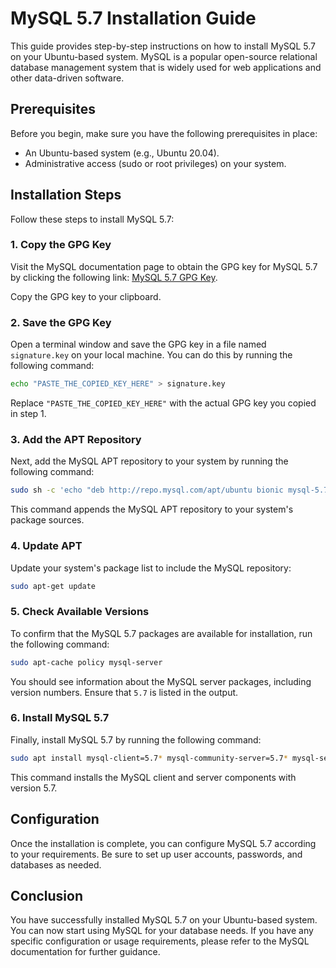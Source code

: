 # MySQL 5.7 Installation Guide

This guide provides step-by-step instructions on how to install MySQL 5.7 on your Ubuntu-based system. MySQL is a popular open-source relational database management system that is widely used for web applications and other data-driven software.

## Prerequisites

Before you begin, make sure you have the following prerequisites in place:

- An Ubuntu-based system (e.g., Ubuntu 20.04).
- Administrative access (sudo or root privileges) on your system.

## Installation Steps

Follow these steps to install MySQL 5.7:

### 1. Copy the GPG Key

Visit the MySQL documentation page to obtain the GPG key for MySQL 5.7 by clicking the following link: [MySQL 5.7 GPG Key](https://dev.mysql.com/doc/refman/5.7/en/checking-gpg-signature.html).

Copy the GPG key to your clipboard.

### 2. Save the GPG Key

Open a terminal window and save the GPG key in a file named `signature.key` on your local machine. You can do this by running the following command:

```bash
echo "PASTE_THE_COPIED_KEY_HERE" > signature.key
```

Replace `"PASTE_THE_COPIED_KEY_HERE"` with the actual GPG key you copied in step 1.

### 3. Add the APT Repository

Next, add the MySQL APT repository to your system by running the following command:

```bash
sudo sh -c 'echo "deb http://repo.mysql.com/apt/ubuntu bionic mysql-5.7" >> /etc/apt/sources.list.d/mysql.list'
```

This command appends the MySQL APT repository to your system's package sources.

### 4. Update APT

Update your system's package list to include the MySQL repository:

```bash
sudo apt-get update
```

### 5. Check Available Versions

To confirm that the MySQL 5.7 packages are available for installation, run the following command:

```bash
sudo apt-cache policy mysql-server
```

You should see information about the MySQL server packages, including version numbers. Ensure that `5.7` is listed in the output.

### 6. Install MySQL 5.7

Finally, install MySQL 5.7 by running the following command:

```bash
sudo apt install mysql-client=5.7* mysql-community-server=5.7* mysql-server=5.7*
```

This command installs the MySQL client and server components with version 5.7.

## Configuration

Once the installation is complete, you can configure MySQL 5.7 according to your requirements. Be sure to set up user accounts, passwords, and databases as needed.

## Conclusion

You have successfully installed MySQL 5.7 on your Ubuntu-based system. You can now start using MySQL for your database needs. If you have any specific configuration or usage requirements, please refer to the MySQL documentation for further guidance.
